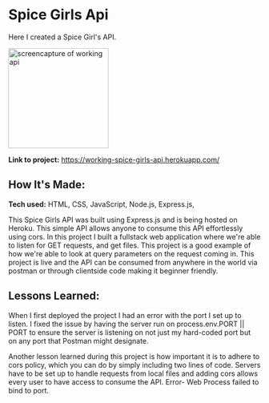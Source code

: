 # Spice Girls Api
Here I created a Spice Girl's API.

<img src="../class39-materials/spice-girls-api-img.png" alt="screencapture of working api" width="200">

**Link to project:**  https://working-spice-girls-api.herokuapp.com/


## How It's Made:

**Tech used:** HTML, CSS, JavaScript, Node.js, Express.js,

<p> This Spice Girls API was built using Express.js and is being hosted on Heroku. This simple API allows anyone to consume this API effortlessly using cors. In this project I built a fullstack web application where we're able to listen for GET requests, and get files. This project is a good example of how we're able to look at query parameters on the request coming in. This project is live and the API can be consumed from anywhere in the world via postman or through clientside code making it beginner friendly.</p>

## Lessons Learned:
<p> When I first deployed the project I had an error with the port I set up to listen. I fixed the issue by having the server run on process.env.PORT || PORT to ensure the server is listening on not just my hard-coded port but on any port that Postman might designate. </p>

<p>Another lesson learned during this project is how important it is to adhere to cors policy, which you can do by simply including two lines of code. Servers have to be set up to handle requests from local files and adding cors allows every user to have access to consume the API. 
Error- Web Process failed to bind to port.</p>


